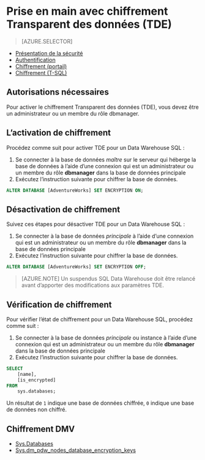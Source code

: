 <properties
   pageTitle="Chiffrement transparent des données SQL Data Warehouse (T-SQL) | Microsoft Azure"
   description="Chiffrement transparent des données (TDE) SQL Data Warehouse (T-SQL)"
   services="sql-data-warehouse"
   documentationCenter=""
   authors="ronortloff"
   manager="barbkess"
   editor=""/>

<tags
   ms.service="sql-data-warehouse"
   ms.workload="data-management"
   ms.tgt_pltfrm="na"
   ms.devlang="na"
   ms.topic="article"
   ms.date="09/24/2016"
   ms.author="rortloff;barbkess;sonyama"/>

# <a name="get-started-with-transparent-data-encryption-tde"></a>Prise en main avec chiffrement Transparent des données (TDE)


> [AZURE.SELECTOR]
- [Présentation de la sécurité](sql-data-warehouse-overview-manage-security.md)
- [Authentification](sql-data-warehouse-authentication.md)
- [Chiffrement (portail)](sql-data-warehouse-encryption-tde.md)
- [Chiffrement (T-SQL)](sql-data-warehouse-encryption-tde-tsql.md)

## <a name="required-permssions"></a>Autorisations nécessaires

Pour activer le chiffrement Transparent des données (TDE), vous devez être un administrateur ou un membre du rôle dbmanager.

## <a name="enabling-encryption"></a>L’activation de chiffrement

Procédez comme suit pour activer TDE pour un Data Warehouse SQL :

1. Se connecter à la base de données *maître* sur le serveur qui héberge la base de données à l’aide d’une connexion qui est un administrateur ou un membre du rôle **dbmanager** dans la base de données principale
2. Exécutez l’instruction suivante pour chiffrer la base de données.

```sql
ALTER DATABASE [AdventureWorks] SET ENCRYPTION ON;
```

## <a name="disabling-encryption"></a>Désactivation de chiffrement

Suivez ces étapes pour désactiver TDE pour un Data Warehouse SQL :

1. Se connecter à la base de données *principale* à l’aide d’une connexion qui est un administrateur ou un membre du rôle **dbmanager** dans la base de données principale
2. Exécutez l’instruction suivante pour chiffrer la base de données.

```sql
ALTER DATABASE [AdventureWorks] SET ENCRYPTION OFF;
```

> [AZURE.NOTE] Un suspendus SQL Data Warehouse doit être relancé avant d’apporter des modifications aux paramètres TDE.

## <a name="verifying-encryption"></a>Vérification de chiffrement

Pour vérifier l’état de chiffrement pour un Data Warehouse SQL, procédez comme suit :

1. Se connecter à la base de données *principale* ou instance à l’aide d’une connexion qui est un administrateur ou un membre du rôle **dbmanager** dans la base de données principale
2. Exécutez l’instruction suivante pour chiffrer la base de données.

```sql
SELECT
    [name],
    [is_encrypted]
FROM
    sys.databases;
```

Un résultat de ```1``` indique une base de données chiffrée, ```0``` indique une base de données non chiffré.

## <a name="encryption-dmvs"></a>Chiffrement DMV  

- [Sys.Databases][] 
- [Sys.dm_pdw_nodes_database_encryption_keys][]


<!--Anchors-->
[Transparent Data Encryption (TDE)]: https://msdn.microsoft.com/library/bb934049.aspx
[Sys.Databases]: http://msdn.microsoft.com/library/ms178534.aspx  
[Sys.dm_pdw_nodes_database_encryption_keys]: https://msdn.microsoft.com/library/mt203922.aspx  

<!--Image references-->

<!--Link references-->
